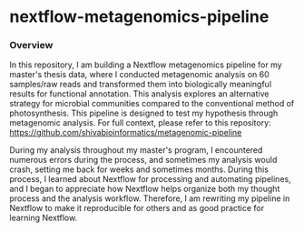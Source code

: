 # nextflow-metagenomics-pipeline

### Overview
In this repository, I am building a Nextflow metagenomics pipeline for my master's thesis data, where I conducted metagenomic analysis on 60 samples/raw reads and transformed them into biologically meaningful results for functional annotation. This analysis explores an alternative strategy for microbial communities compared to the conventional method of photosynthesis. This pipeline is designed to test my hypothesis through metagenomic analysis. For full context, please refer to this repository: https://github.com/shivabioinformatics/metagenomic-pipeline

During my analysis throughout my master's program, I encountered numerous errors during the process, and sometimes my analysis would crash, setting me back for weeks and sometimes months.
During this process, I learned about Nextflow for processing and automating pipelines, and I began to appreciate how Nextflow helps organize both my thought process and the analysis workflow.
Therefore, I am rewriting my pipeline in Nextflow to make it reproducible for others and as good practice for learning Nextflow.
